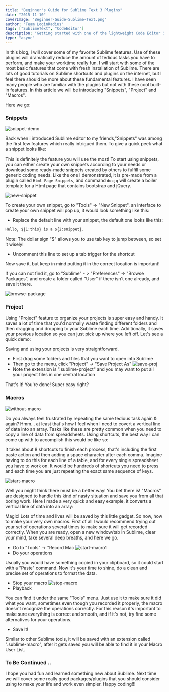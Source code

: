 ```yaml
---
title: "Beginner's Guide for Sublime Text 3 Plugins"
date: "2015-11-10"
coverImage: "Beginner-Guide-Sublime-Text.png"
author: "Team LoginRadius"
tags: ["SublimeText", "CodeEditor"]
description: "Getting started with one of the lightweight Code Editor Sublime Text and introduction to Snippets, Project and Macros"
type: "async"
---
```


In this blog, I will cover some of my favorite Sublime features. Use of these plugins will dramatically reduce the amount of tedious tasks you have to perform, and make your worktime really fun. I will start with some of the most basic features that come with fresh installation of Sublime. There are lots of good tutorials on Sublime shortcuts and plugins on the internet, but I feel there should be more about these fundamental features. I have seen many people who are familiar with the plugins but not with these cool built-in features. In this article we will be introducing "Snippets", "Project" and "Macros".

Here we go:

### Snippets

![snippet-demo](snippet-demo.gif)

Back when i introduced Sublime editor to my friends,"Snippets" was among the first few features which really intrigued them. To give a quick peek what a snippet looks like:

This is definitely the feature you will use the most! To start using snippets, you can either create your own snippets according to your needs or download some ready-made snippets created by others to fulfill some generic coding needs. Like the one I demonstrated, it is pre-made from a plugin called `Html Page Snippets`, and command `docjq` will create a boiler template for a Html page that contains bootstrap and jQuery.

![new-snippet](new-snippet.png)

To create your own snippet, go to "Tools" => "New Snippet", an interface to create your own snippet will pop up, it would look something like this:

- Replace the default line with your snippet, the default one looks like this:

```
Hello, ${1:this} is a ${2:snippet}.
```

Note: The dollar sign "\$" allows you to use tab key to jump between, so set it wisely!

- Uncomment this line to set up a tab trigger for the shortcut

Now save it, but keep in mind putting it in the correct location is important!

If you can not find it, go to "Sublime" - > "Preferences" -> "Browse Packages", and create a folder called "User" if there isn't one already, and save it there.

![browse-package](browse-package.png)

### Project

Using "Project" feature to organize your projects is super easy and handy. It saves a lot of time that you'd normally waste finding different folders and then dragging and dropping to your Sublime each time. Additionally, it saves your previous location so you can just pick up where you left off. Let's see a quick demo:

Saving and using your projects is very straightforward.

- First drag some folders and files that you want to open into Sublime
- Then go to the menu, click "Project" -> "Save Project As"
  ![save-proj](save-proj.png)
- Note the extension is ".sublime-project" and you may want to put all your project files in one central location

That's it! You're done! Super easy right?

### Macros

![without-macro](without-macro.gif)

Do you always feel frustrated by repeating the same tedious task again & again? Hmm... at least that's how I feel when I need to covert a vertical line of data into an array. Tasks like these are pretty common when you need to copy a line of data from spreadsheets. Using shortcuts, the best way I can come up with to accomplish this would be like so:

It takes about 8 shortcuts to finish each process, that's including the first paste action and then adding a space character after each comma. Imagine having to do this for each line of a table, and for every single spreadsheet you have to work on. It would be hundreds of shortcuts you need to press and each time you are just repeating the exact same sequence of keys.

![start-macro](start-macro.png)

Well you might think there must be a better way! You bet there is! "Macros" are designed to handle this kind of nasty situation and save you from all that boring work. Here I made a very quick and easy example, it converts a vertical line of data into an array:

Magic! Lots of time and lives will be saved by this little gadget. So now, how to make your very own macros. First of all I would recommend trying out your set of operations several times to make sure it will get recorded correctly. When you are ready, open a new window/tab in Sublime, clear your mind, take several deep breaths, and here we go.

- Go to "Tools" -> "Record Mac
  ![start-macro1](start-macro1.png)
- Do your operations

Usually you would have something copied in your clipboard, so it could start with a "Paste" command. Now it's your time to shine, do a clean and precise set of operations to format the data.

- Stop your macro
  ![stop-macro](stop-macro.png)
- Playback

You can find it under the same "Tools" menu. Just use it to make sure it did what you want, sometimes even though you recorded it properly, the macro doesn't recognize the operations correctly. For this reason it's important to make sure everything is correct and smooth, and if it's not, try find some alternatives for your operations.

- Save It!

Similar to other Sublime tools, it will be saved with an extension called ".sublime-macro", after it gets saved you will be able to find it in your Macro User List.

### To Be Continued ..

I hope you had fun and learned something new about Sublime. Next time we will cover some really good packages/plugins that you should consider using to make your life and work even simpler.
Happy coding!!!
